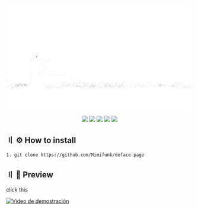 <p align="center">
  <img src="assets/new.png">
</p>

<p align="center">
    <img src="https://img.shields.io/badge/License-MIT-important">
    <img src="https://img.shields.io/badge/Language-JavaScript-yellow">
    <img src="https://img.shields.io/badge/Language-CSS-blue">
    <img src="https://img.shields.io/badge/Language-HTML-orange">
  </a>
  <a href="https://github.com/Mimifunk/deface-page">
    <img src="https://visitor-badge.laobi.icu/badge?page_id=Mimifunk.deface-page" /></a>
  </a> 

## 〢 :gear: How to install 
```bash
1. git clone https://github.com/Mimifunk/deface-page
```
## 〢 :bat: Preview

click this 

[![Video de demostración](https://media.discordapp.net/attachments/1239292840148992000/1255695626541338714/image.png?ex=667e112f&is=667cbfaf&hm=8548528d722ce007b4e9394a79843f517422058c049d2896cda3fc06be3fa882&=&format=webp&quality=lossless&width=550&height=265)](https://cdn.discordapp.com/attachments/1213857976444780564/1255692575587958854/Desktop_2024.06.26_-_19.41.20.05.mp4?ex=667e0e57&is=667cbcd7&hm=c56f974a05207a05224254a58f82e0dc5b8fe6fcfcb33084d9d58861a71bb2c7&)
